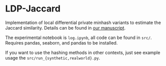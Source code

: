 # LDP-Jaccard

Implementation of local differential private minhash variants to estimate the Jaccard similarity. 
Details can be found in [our manuscript](http://itu.dk/people/maau/additional/ldp-jaccard.pdf).

The experimental notebook is `log.ipynb`, all code can be found in `src/`. Requires pandas, seaborn, and pandas to be installed. 

If you want to use the hashing methods in other contexts, just see example usage 
the `src/run_{synthetic,realworld}.py`.
